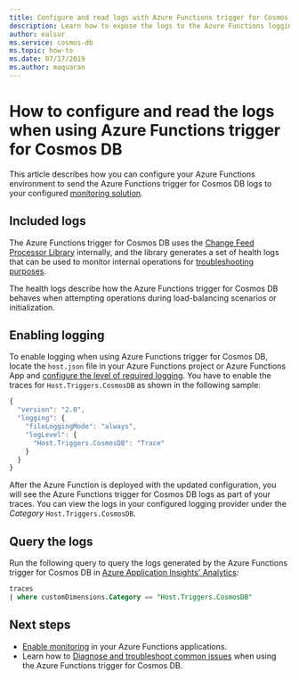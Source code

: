 ```yaml
---
title: Configure and read logs with Azure Functions trigger for Cosmos DB 
description: Learn how to expose the logs to the Azure Functions logging pipeline when using Azure Functions trigger for Cosmos DB
author: ealsur
ms.service: cosmos-db
ms.topic: how-to
ms.date: 07/17/2019
ms.author: maquaran
---
```


# How to configure and read the logs when using Azure Functions trigger for Cosmos DB

This article describes how you can configure your Azure Functions environment to send the Azure Functions trigger for Cosmos DB logs to your configured [monitoring solution](../azure-functions/functions-monitoring.md).

## Included logs

The Azure Functions trigger for Cosmos DB uses the [Change Feed Processor Library](./change-feed-processor.md) internally, and the library generates a set of health logs that can be used to monitor internal operations for [troubleshooting purposes](./troubleshoot-changefeed-functions.md).

The health logs describe how the Azure Functions trigger for Cosmos DB behaves when attempting operations during load-balancing scenarios or initialization.

## Enabling logging

To enable logging when using Azure Functions trigger for Cosmos DB, locate the `host.json` file in your Azure Functions project or Azure Functions App and [configure the level of required logging](../azure-functions/functions-monitoring.md#log-configuration-in-hostjson). You have to enable the traces for  `Host.Triggers.CosmosDB` as shown in the following sample:

```js
{
  "version": "2.0",
  "logging": {
    "fileLoggingMode": "always",
    "logLevel": {
      "Host.Triggers.CosmosDB": "Trace"
    }
  }
}
```

After the Azure Function is deployed with the updated configuration, you will see the Azure Functions trigger for Cosmos DB logs as part of your traces. You can view the logs in your configured logging provider under the *Category* `Host.Triggers.CosmosDB`.

## Query the logs

Run the following query to query the logs generated by the Azure Functions trigger for Cosmos DB in [Azure Application Insights' Analytics](../azure-monitor/app/analytics.md):

```sql
traces
| where customDimensions.Category == "Host.Triggers.CosmosDB"
```

## Next steps

* [Enable monitoring](../azure-functions/functions-monitoring.md) in your Azure Functions applications.
* Learn how to [Diagnose and troubleshoot common issues](./troubleshoot-changefeed-functions.md) when using the Azure Functions trigger for Cosmos DB.

